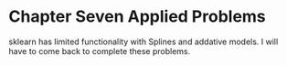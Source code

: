 # Chapter Seven Applied Problems
sklearn has limited functionality with Splines and addative models. I will have to come back to complete these problems.
